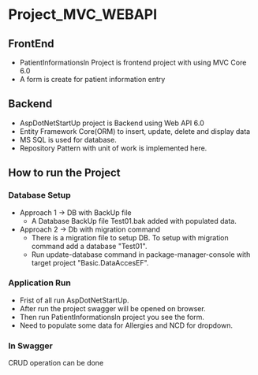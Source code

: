 # Project_MVC_WEBAPI

## FrontEnd
- PatientInformationsln Project is frontend project with using MVC Core 6.0
- A form is create for patient information entry

## Backend
- AspDotNetStartUp project is Backend using Web API 6.0
- Entity Framework Core(ORM) to insert, update, delete and display data
- MS SQL is used for database.
- Repository Pattern with unit of work is implemented here.

## How to run the Project
### Database Setup
* Approach 1 -> DB with BackUp file
  *  A Database BackUp file Test01.bak added with populated data.
* Approach 2 -> Db with migration command
  * There is a migration file to setup DB. To setup with migration command add a database "Test01".
  * Run update-database command in package-manager-console with target project "Basic.DataAccesEF".
  
### Application Run
* Frist of all run AspDotNetStartUp.
* After run the project swagger will be opened on browser.
* Then run PatientInformationsln project you see the form.
* Need to populate some data for Allergies and NCD for dropdown.

### In Swagger
CRUD operation can be done
